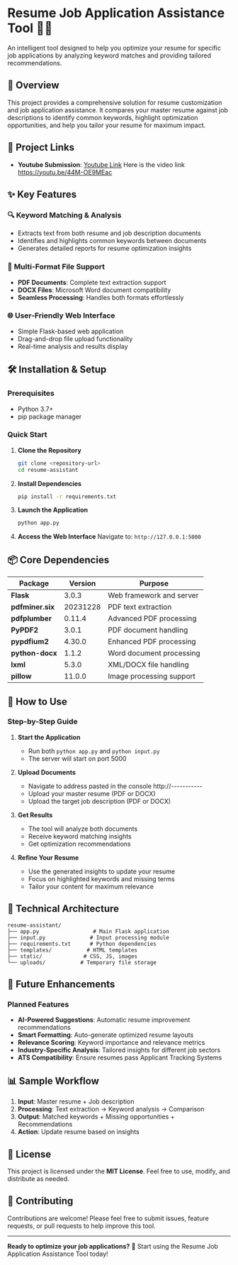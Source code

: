 # Resume Job Application Assistance Tool 📄💼

An intelligent tool designed to help you optimize your resume for specific job applications by analyzing keyword matches and providing tailored recommendations.

## 🎯 Overview

This project provides a comprehensive solution for resume customization and job application assistance. It compares your master resume against job descriptions to identify common keywords, highlight optimization opportunities, and help you tailor your resume for maximum impact.

## 🔗 Project Links

- **Youtube Submission**: [Youtube Link]( https://youtu.be/44M-OE9MEac)
Here is  the video link https://youtu.be/44M-OE9MEac

## ✨ Key Features

### 🔍 **Keyword Matching & Analysis**
- Extracts text from both resume and job description documents
- Identifies and highlights common keywords between documents
- Generates detailed reports for resume optimization insights

### 📁 **Multi-Format File Support**
- **PDF Documents**: Complete text extraction support
- **DOCX Files**: Microsoft Word document compatibility
- **Seamless Processing**: Handles both formats effortlessly

### 🌐 **User-Friendly Web Interface**
- Simple Flask-based web application
- Drag-and-drop file upload functionality
- Real-time analysis and results display

## 🛠️ Installation & Setup

### Prerequisites
- Python 3.7+
- pip package manager

### Quick Start

1. **Clone the Repository**
   ```bash
   git clone <repository-url>
   cd resume-assistant
   ```

2. **Install Dependencies**
   ```bash
   pip install -r requirements.txt
   ```

3. **Launch the Application**
   ```bash
   python app.py
   ```

4. **Access the Web Interface**
   Navigate to: `http://127.0.0.1:5000`

## 📦 Core Dependencies

| Package | Version | Purpose |
|---------|---------|---------|
| **Flask** | 3.0.3 | Web framework and server |
| **pdfminer.six** | 20231228 | PDF text extraction |
| **pdfplumber** | 0.11.4 | Advanced PDF processing |
| **PyPDF2** | 3.0.1 | PDF document handling |
| **pypdfium2** | 4.30.0 | Enhanced PDF processing |
| **python-docx** | 1.1.2 | Word document processing |
| **lxml** | 5.3.0 | XML/DOCX file handling |
| **pillow** | 11.0.0 | Image processing support |

## 🚀 How to Use

### Step-by-Step Guide

1. **Start the Application**
   - Run both `python app.py` and `python input.py`
   - The server will start on port 5000

2. **Upload Documents**
   - Navigate to address pasted in the console http://-----------
   - Upload your master resume (PDF or DOCX)
   - Upload the target job description (PDF or DOCX)

3. **Get Results**
   - The tool will analyze both documents
   - Receive keyword matching insights
   - Get optimization recommendations

4. **Refine Your Resume**
   - Use the generated insights to update your resume
   - Focus on highlighted keywords and missing terms
   - Tailor your content for maximum relevance

## 🔧 Technical Architecture

```
resume-assistant/
├── app.py                 # Main Flask application
├── input.py              # Input processing module
├── requirements.txt      # Python dependencies
├── templates/           # HTML templates
├── static/             # CSS, JS, images
└── uploads/           # Temporary file storage
```

## 🌟 Future Enhancements

### Planned Features
- **AI-Powered Suggestions**: Automatic resume improvement recommendations
- **Smart Formatting**: Auto-generate optimized resume layouts
- **Relevance Scoring**: Keyword importance and relevance metrics
- **Industry-Specific Analysis**: Tailored insights for different job sectors
- **ATS Compatibility**: Ensure resumes pass Applicant Tracking Systems

## 📊 Sample Workflow

1. **Input**: Master resume + Job description
2. **Processing**: Text extraction → Keyword analysis → Comparison
3. **Output**: Matched keywords + Missing opportunities + Recommendations
4. **Action**: Update resume based on insights

## 📄 License

This project is licensed under the **MIT License**. Feel free to use, modify, and distribute as needed.

## 🤝 Contributing

Contributions are welcome! Please feel free to submit issues, feature requests, or pull requests to help improve this tool.

---

**Ready to optimize your job applications?** 🚀 Start using the Resume Job Application Assistance Tool today!
